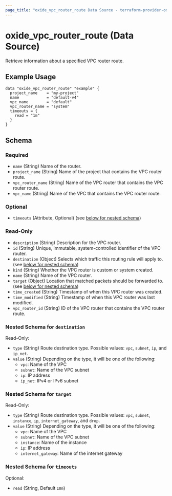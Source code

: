```yaml
---
page_title: "oxide_vpc_router_route Data Source - terraform-provider-oxide"
---
```


# oxide_vpc_router_route (Data Source)

Retrieve information about a specified VPC router route.

## Example Usage

```hcl
data "oxide_vpc_router_route" "example" {
  project_name    = "my-project"
  name            = "default-v4"
  vpc_name        = "default"
  vpc_router_name = "system"
  timeouts = {
    read = "1m"
  }
}
```

## Schema

### Required

- `name` (String) Name of the router.
- `project_name` (String) Name of the project that contains the VPC router route.
- `vpc_router_name` (String) Name of the VPC router that contains the VPC router route.
- `vpc_name` (String) Name of the VPC that contains the VPC router route.

### Optional

- `timeouts` (Attribute, Optional) (see [below for nested schema](#nestedatt--timeouts))

### Read-Only

- `description` (String) Description for the VPC router.
- `id` (String) Unique, immutable, system-controlled identifier of the VPC router.
- `destination` (Object) Selects which traffic this routing rule will apply to. (see [below for nested schema](#nestedatt--destination))
- `kind` (String) Whether the VPC router is custom or system created.
- `name` (String) Name of the VPC router.
- `target` (Object) Location that matched packets should be forwarded to. (see [below for nested schema](#nestedatt--target))
- `time_created` (String) Timestamp of when this VPC router was created.
- `time_modified` (String) Timestamp of when this VPC router was last modified.
- `vpc_router_id` (String) ID of the VPC router that contains the VPC router route.

<a id="nestedatt--destination"></a>

### Nested Schema for `destination`

Read-Only:

- `type` (String) Route destination type. Possible values: `vpc`, `subnet`, `ip`, and `ip_net`.
- `value` (String) Depending on the type, it will be one of the following:
  - `vpc`: Name of the VPC
  - `subnet`: Name of the VPC subnet
  - `ip`: IP address
  - `ip_net`: IPv4 or IPv6 subnet

<a id="nestedatt--target"></a>

### Nested Schema for `target`

Read-Only:

- `type` (String) Route destination type. Possible values: `vpc`, `subnet`, `instance`, `ip`, `internet_gateway`, and `drop`.
- `value` (String) Depending on the type, it will be one of the following:
  - `vpc`: Name of the VPC
  - `subnet`: Name of the VPC subnet
  - `instance`: Name of the instance
  - `ip`: IP address
  - `internet_gateway`: Name of the internet gateway

<a id="nestedatt--timeouts"></a>

### Nested Schema for `timeouts`

Optional:

- `read` (String, Default `10m`)
